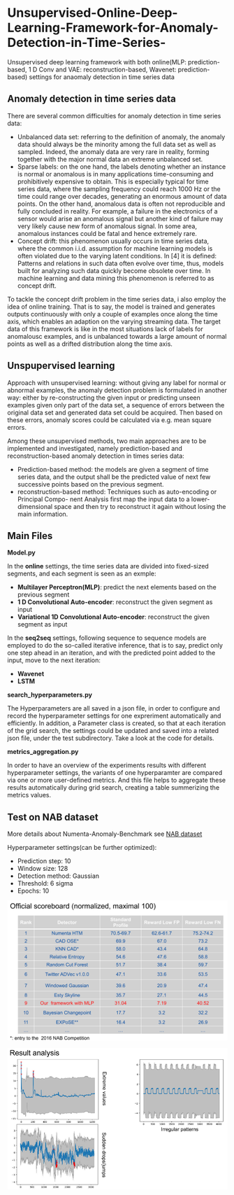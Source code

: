 # Unsupervised-Online-Deep-Learning-Framework-for-Anomaly-Detection-in-Time-Series-
Unsupervised deep learning framework with both online(MLP: prediction-based, 1 D Conv and VAE: reconstruction-based, Wavenet: prediction-based) settings for anaomaly detection in time series data

## Anomaly detection in time series data
There are several common difficulties for anomaly detection in time series data:
* Unbalanced data set: referring to the definition of anomaly, the anomaly data should always be the minority among the full data set as well as sampled. Indeed, the anomaly data are very rare in reality, forming together with the major normal data an extreme
unbalanced set.
* Sparse labels: on the one hand, the labels denoting whether an instance is normal or anomalous is in many applications time-consuming and prohibitively expensive to obtain. This is especially typical for time series data, where the sampling frequency could reach 1000 Hz or the time could range over decades, generating an enormous amount of data points. On the other hand, anomalous data is often not reproducible and fully concluded in reality. For example, a failure in the electronics of a sensor would arise an anomalous signal but another kind of failure may very likely cause new form of anomalous signal. In some area, anomalous instances could be fatal and hence extremely
rare.
* Concept drift: this phenomenon usually occurs in time series data, where the common i.i.d. assumption for machine learning models is often violated due to the varying latent conditions. In [4] it is defined: Patterns and relations in such data often evolve over time, thus, models built for analyzing such data quickly become obsolete over time. In machine learning and data mining this phenomenon is referred to as concept drift.

To tackle the concept drift problem in the time series data, i also employ the idea of online training. That is to say, the model is trained and generates outputs continuously with only a couple of examples once along the time axis, which enables an adaption on the
varying streaming data. The target data of this framework is like in the most situations lack of labels for anomalousc examples, and is unbalanced towards a large amount of normal points as well as a drifted distribution along the time axis.

## Unspupervised learning

Approach with unsupervised learning: without giving any label for normal or abnormal examples, the anomaly detection problem is formulated in another way: either by re-constructing the given input or predicting unseen examples given only part of the data set, a sequence of errors between the original data set and generated data set could be acquired. Then based on these errors, anomaly scores could be calculated via e.g. mean square errors.

Among these unsupervised methods, two main approaches are to be implemented and investigated, namely prediction-based and
reconstruction-based anomaly detection in times series data:

* Prediction-based method: the models are given a segment of time series data, and the
output shall be the predicted value of next few successive points based on the previous
segment.
* reconstruction-based method: Techniques such as auto-encoding or Principal Compo-
nent Analysis first map the input data to a lower-dimensional space and then try to
reconstruct it again without losing the main information.

## Main Files

**Model.py**

In the **online** settings, the time series data are divided into fixed-sized segments, and each segment is seen as an exmple:

* **Multilayer Perceptron(MLP)**: predict the next elements based on the previous segment
* **1 D Convolutional Auto-encoder**: reconstruct the given segment as input
* **Variational 1D Convolutional Auto-encoder**: reconstruct the given segment as input

In the **seq2seq** settings,  following sequence to sequence models are employed to do the so-called iterative inference, that is to say, predict only one step ahead in an iteration, and with the predicted point added to the input, move to the next iteration:
* **Wavenet** 
* **LSTM**

**search_hyperparameters.py**

The Hyperparameters are all saved in a json file, in order to configure and record the hyperparameter settings for one expreriment automatically and efficiently. In addition, a Parameter class is created, so that at each iteration of the grid search, the settings could be updated and saved into a related json file, under the test subdirectory. Take a look at the code for details.

**metrics_aggregation.py**

In order to have an overview of the experiments results with different hyperparameter settings, the variants of one hyperparamter are compared via one or more user-defined metrics. And this file helps to aggregate these results automatically during grid search, creating a table summerizing the metrics values.

## Test on NAB dataset
More details about Numenta-Anomaly-Benchmark see [NAB dataset](https://numenta.com/machine-intelligence-technology/numenta-anomaly-benchmark/)

Hyperparameter settings(can be further optimized):

* Prediction step: 10
* Window size: 128
* Detection method: Gaussian
* Threshold: 6 sigma
* Epochs: 10

![Test Reults in comparison to Entries to the 2016 NAB competition](results.png)

![Result analysis](Analysis.png)


